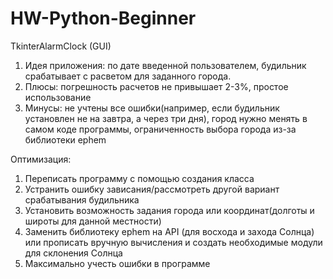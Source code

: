 # HW-Python-Beginner
TkinterAlarmClock (GUI)
1. Идея приложения: по дате введенной пользователем, будильник срабатывает с расветом для заданного города.
2. Плюсы: погрешность расчетов не привышает 2-3%, простое использование
3. Минусы: не учтены все ошибки(например, если будильник установлен не на завтра, а через три дня), город нужно менять в самом коде программы, ограниченность выбора города из-за библиотеки ephem 

Оптимизация:
1) Переписать программу с помощью создания класса
2) Устранить ошибку зависания/рассмотреть другой вариант срабатывания будильника
3) Установить возможность задания города или координат(долготы и широты для данной местности)
4) Заменить библиотеку ephem на API (для восхода и захода Солнца) или прописать вручную вычисления и создать необходимые модули для склонения Солнца
5) Максимально учесть ошибки в программе

